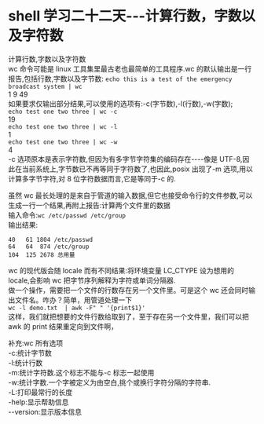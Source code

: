 # shell 学习二十二天---计算行数，字数以及字符数

计算行数,字数以及字符数  
wc 命令可能是 linux 工具集里最古老也最简单的工具程序.wc 的默认输出是一行报告,包括行数,字数以及字节数:
```echo this is a test of the emergency broadcast system | wc```  
      1       9      49  
如果要求仅输出部分结果,可以使用的选项有:-c(字节数),-l(行数),-w(字数);  
```echo test one two three | wc -c```  
19  
```echo test one two three | wc -l```  
1  
```echo test one two three | wc -w```  
4  
-c 选项原本是表示字符数,但因为有多字节字符集的编码存在----像是 UTF-8,因此在当前系统上,字节数已不再等同于字符数了,也因此,posix 出现了-m 选项,用以计算多字节字符,对 8 位字符数据而言,它是等同于-c 的.
 
虽然 wc 最长处理的是来自于管道的输入数据,但它也接受命令行的文件参数,可以生成一行一个结果,再附上报告:计算两个文件里的数据  
输入命令:```wc /etc/passwd /etc/group```  
输出结果:

```
40   61 1804 /etc/passwd  
64   64  874 /etc/group  
104  125 2678 总用量  
```

wc 的现代版会随 locale 而有不同结果:将环境变量 LC_CTYPE 设为想用的 locale,会影响 wc 把字节序列解释为字符或单词分隔器.  
做一个操作，需要把一个文件的行数存在另一个文件里。可是这个 wc 还会同时输出文件名。咋办？简单，用管道处理一下  
```wc -l demo.txt  | awk -F" " '{print$1}'```  
这样，我们就把想要的文件行数给取到了，至于存在另一个文件里，我们可以把 awk 的 print 结果重定向到文件啊，
 
补充:wc 所有选项  
-c:统计字节数  
-l:统计行数  
-m:统计字符数.这个标志不能与-c 标志一起使用  
-w:统计字数.一个字被定义为由空白,挑个或换行字符分隔的字符串.  
-L:打印最常行的长度  
-help:显示帮助信息  
--version:显示版本信息  